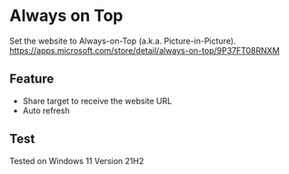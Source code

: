 # Always on Top
Set the website to Always-on-Top (a.k.a. Picture-in-Picture).  
https://apps.microsoft.com/store/detail/always-on-top/9P37FT08RNXM

## Feature
- Share target to receive the website URL
- Auto refresh

## Test
Tested on Windows 11 Version 21H2
